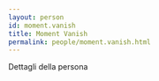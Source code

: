 ```yaml
---
layout: person
id: moment.vanish
title: Moment Vanish
permalink: people/moment.vanish.html
---
```


Dettagli della persona